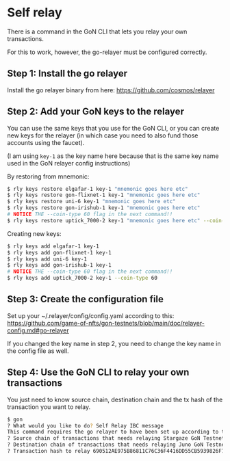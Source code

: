 # Self relay

There is a command in the GoN CLI that lets you relay your own transactions.

For this to work, however, the go-relayer must be configured correctly.

## Step 1: Install the go relayer

Install the go relayer binary from here: https://github.com/cosmos/relayer

## Step 2: Add your GoN keys to the relayer

You can use the same keys that you use for the GoN CLI, or you can create new keys for the relayer (in which case you need to also fund those accounts using the faucet).

(I am using `key-1` as the key name here because that is the same key name used in the GoN relayer config instructions)

By restoring from mnemonic:
```bash
$ rly keys restore elgafar-1 key-1 "mnemonic goes here etc"
$ rly keys restore gon-flixnet-1 key-1 "mnemonic goes here etc"
$ rly keys restore uni-6 key-1 "mnemonic goes here etc"
$ rly keys restore gon-irishub-1 key-1 "mnemonic goes here etc"
# NOTICE THE --coin-type 60 flag in the next command!! 
$ rly keys restore uptick_7000-2 key-1 "mnemonic goes here etc" --coin-type 60
```

Creating new keys:
```bash
$ rly keys add elgafar-1 key-1
$ rly keys add gon-flixnet-1 key-1
$ rly keys add uni-6 key-1
$ rly keys add gon-irishub-1 key-1
# NOTICE THE --coin-type 60 flag in the next command!! 
$ rly keys add uptick_7000-2 key-1 --coin-type 60
```

## Step 3: Create the configuration file

Set up your ~/.relayer/config/config.yaml according to this: https://github.com/game-of-nfts/gon-testnets/blob/main/doc/relayer-config.md#go-relayer

If you changed the key name in step 2, you need to change the key name in the config file as well.

## Step 4: Use the GoN CLI to relay your own transactions

You just need to know source chain, destination chain and the tx hash of the transaction you want to relay.

```bash
$ gon
? What would you like to do? Self Relay IBC message
This command requires the go relayer to have been set up according to the documentation see self-relay.md
? Source chain of transactions that needs relaying Stargaze GoN Testnet
? Destination chain of transactions that needs relaying Juno GoN Testnet
? Transaction hash to relay 690512AE975B86811C76C36F4416DD55CB5939826F79B529635153D27184302B
``` 